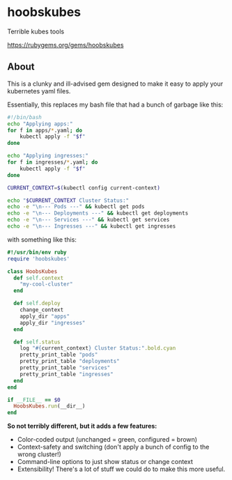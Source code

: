 # hoobskubes
Terrible kubes tools

https://rubygems.org/gems/hoobskubes

## About
This is a clunky and ill-advised gem designed to make it easy to apply your kubernetes yaml files.

Essentially, this replaces my bash file that had a bunch of garbage like this:
```bash
#!/bin/bash
echo "Applying apps:"
for f in apps/*.yaml; do
    kubectl apply -f "$f"
done

echo "Applying ingresses:"
for f in ingresses/*.yaml; do
    kubectl apply -f "$f"
done

CURRENT_CONTEXT=$(kubectl config current-context)

echo "$CURRENT_CONTEXT Cluster Status:"
echo -e "\n--- Pods ---" && kubectl get pods
echo -e "\n--- Deployments ---" && kubectl get deployments
echo -e "\n--- Services ---" && kubectl get services
echo -e "\n--- Ingresses ---" && kubectl get ingresses
```

with something like this:
```ruby
#!/usr/bin/env ruby
require 'hoobskubes'

class HoobsKubes
  def self.context
    "my-cool-cluster"
  end

  def self.deploy
    change_context
    apply_dir "apps"
    apply_dir "ingresses"
  end

  def self.status
    log "#{current_context} Cluster Status:".bold.cyan
    pretty_print_table "pods"
    pretty_print_table "deployments"
    pretty_print_table "services"
    pretty_print_table "ingresses"
  end
end

if __FILE__ == $0
  HoobsKubes.run(__dir__)
end
```

**So not terribly different, but it adds a few features:**
* Color-coded output (unchanged = green, configured = brown)
* Context-safety and switching (don't apply a bunch of config to the wrong cluster!)
* Command-line options to just show status or change context
* Extensibility! There's a lot of stuff we could do to make this more useful.
